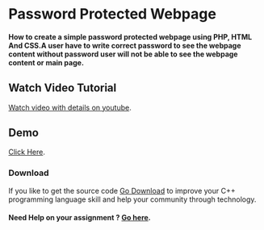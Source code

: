 # Password Protected Webpage
#### How to create a simple password protected webpage using PHP, HTML And CSS.A user have to write correct password to see the webpage content without password user will not be able to see the webpage content or main page.


## Watch Video Tutorial
[Watch video with details on youtube](https://youtu.be/gBrDSFeSFO4).

## Demo
[Click Here](https://cpwebpage.herokuapp.com/).

### Download
If you like to get the source code [Go Download](https://github.com/jaffery97/ppwebpage/archive/master.zip) to improve your C++ programming language skill and help your community through technology.

#### Need Help on your assignment ? [Go here](https://edchat.info/ed).
